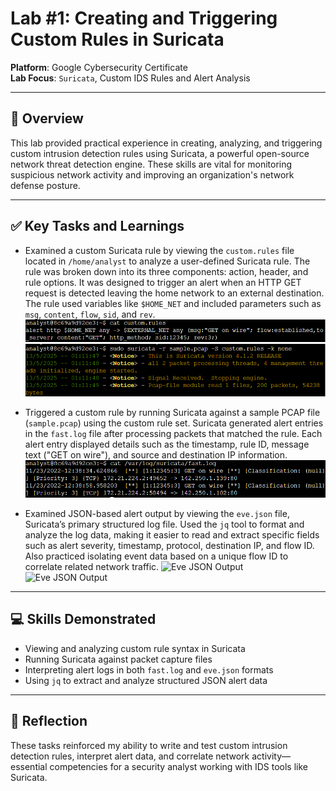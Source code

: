 # Lab #1: Creating and Triggering Custom Rules in Suricata

**Platform**: Google Cybersecurity Certificate  
**Lab Focus**: `Suricata`, Custom IDS Rules and Alert Analysis

---

## 🧠 Overview

This lab provided practical experience in creating, analyzing, and triggering custom intrusion detection rules using Suricata, a powerful open-source network threat detection engine. These skills are vital for monitoring suspicious network activity and improving an organization's network defense posture.

---

## ✅ Key Tasks and Learnings

- Examined a custom Suricata rule by viewing the `custom.rules` file located in `/home/analyst` to analyze a user-defined Suricata rule. The rule was broken down into its three components: action, header, and rule options. It was designed to trigger an alert when an HTTP GET request is detected leaving the home network to an external destination. The rule used variables like `$HOME_NET` and included parameters such as `msg`, `content`, `flow`, `sid`, and `rev`.
  ![Custom Rule](../../images/suricata_lab1_custom_rule.png)
  ![Custom Rule](../../images/suricata_lab1_custom_rule1.png)

- Triggered a custom rule by running Suricata against a sample PCAP file (`sample.pcap`) using the custom rule set. Suricata generated alert entries in the `fast.log` file after processing packets that matched the rule. Each alert entry displayed details such as the timestamp, rule ID, message text ("GET on wire"), and source and destination IP information.
  ![Triggered Alert](../../images/suricata_lab1_fastlog_trigger.png)

- Examined JSON-based alert output by viewing the `eve.json` file, Suricata’s primary structured log file. Used the `jq` tool to format and analyze the log data, making it easier to read and extract specific fields such as alert severity, timestamp, protocol, destination IP, and flow ID. Also practiced isolating event data based on a unique flow ID to correlate related network traffic.
  ![Eve JSON Output](../../images/suricata_lab1_eve_json_jq1.png)
  ![Eve JSON Output](../../images/suricata_lab1_eve_json_jq2.png)

---

## 💻 Skills Demonstrated

* Viewing and analyzing custom rule syntax in Suricata
* Running Suricata against packet capture files
* Interpreting alert logs in both `fast.log` and `eve.json` formats
* Using `jq` to extract and analyze structured JSON alert data

---

## 🔁 Reflection

These tasks reinforced my ability to write and test custom intrusion detection rules, interpret alert data, and correlate network activity—essential competencies for a security analyst working with IDS tools like Suricata.
